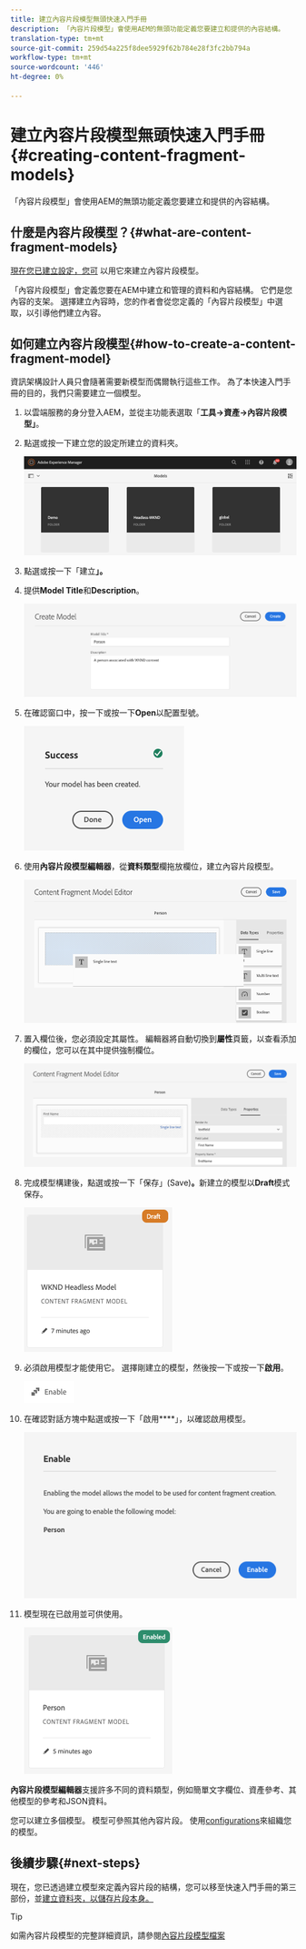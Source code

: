 ```yaml
---
title: 建立內容片段模型無頭快速入門手冊
description: 「內容片段模型」會使用AEM的無頭功能定義您要建立和提供的內容結構。
translation-type: tm+mt
source-git-commit: 259d54a225f8dee5929f62b784e28f3fc2bb794a
workflow-type: tm+mt
source-wordcount: '446'
ht-degree: 0%

---
```



# 建立內容片段模型無頭快速入門手冊{#creating-content-fragment-models}

「內容片段模型」會使用AEM的無頭功能定義您要建立和提供的內容結構。

## 什麼是內容片段模型？{#what-are-content-fragment-models}

[現在您已建立設定，您可](create-configuration.md) 以用它來建立內容片段模型。

「內容片段模型」會定義您要在AEM中建立和管理的資料和內容結構。 它們是您內容的支架。 選擇建立內容時，您的作者會從您定義的「內容片段模型」中選取，以引導他們建立內容。

## 如何建立內容片段模型{#how-to-create-a-content-fragment-model}

資訊架構設計人員只會隨著需要新模型而偶爾執行這些工作。 為了本快速入門手冊的目的，我們只需要建立一個模型。

1. 以雲端服務的身分登入AEM，並從主功能表選取「**工具->資產->內容片段模型」**。
1. 點選或按一下建立您的設定所建立的資料夾。

   ![模型資料夾](../assets/models-folder.png)
1. 點選或按一下「建立&#x200B;**」。**
1. 提供&#x200B;**Model Title**&#x200B;和&#x200B;**Description**。

   ![建立模型](../assets/models-create.png)
1. 在確認窗口中，按一下或按一下&#x200B;**Open**&#x200B;以配置型號。

   ![確認窗口](../assets/models-confirmation.png)
1. 使用&#x200B;**內容片段模型編輯器**，從&#x200B;**資料類型**&#x200B;欄拖放欄位，建立內容片段模型。

   ![拖放欄位](../assets/models-drag-and-drop.png)

1. 置入欄位後，您必須設定其屬性。 編輯器將自動切換到&#x200B;**屬性**&#x200B;頁籤，以查看添加的欄位，您可以在其中提供強制欄位。

   ![設定屬性](../assets/models-configure-properties.png)
1. 完成模型構建後，點選或按一下「保存」(Save)**。**&#x200B;新建立的模型以&#x200B;**Draft**&#x200B;模式保存。

   ![在拔模模式下建模](../assets/models-draft.png)
1. 必須啟用模型才能使用它。 選擇剛建立的模型，然後按一下或按一下&#x200B;**啟用**。

   ![啟用模型](../assets/models-enable.png)
1. 在確認對話方塊中點選或按一下「啟用&#x200B;****」，以確認啟用模型。

   ![啟用確認對話框](../assets/models-enabling.png)
1. 模型現在已啟用並可供使用。

   ![啟用型號](../assets/models-enabled.png)

**內容片段模型編輯器**&#x200B;支援許多不同的資料類型，例如簡單文字欄位、資產參考、其他模型的參考和JSON資料。

您可以建立多個模型。 模型可參照其他內容片段。 使用[configurations](create-configuration.md)來組織您的模型。

## 後續步驟{#next-steps}

現在，您已透過建立模型來定義內容片段的結構，您可以移至快速入門手冊的第三部份，並[建立資料夾，以儲存片段本身。](create-assets-folder.md)

>[!TIP]
>
>如需內容片段模型的完整詳細資訊，請參閱[內容片段模型檔案](/help/assets/content-fragments/content-fragments-models.md)

